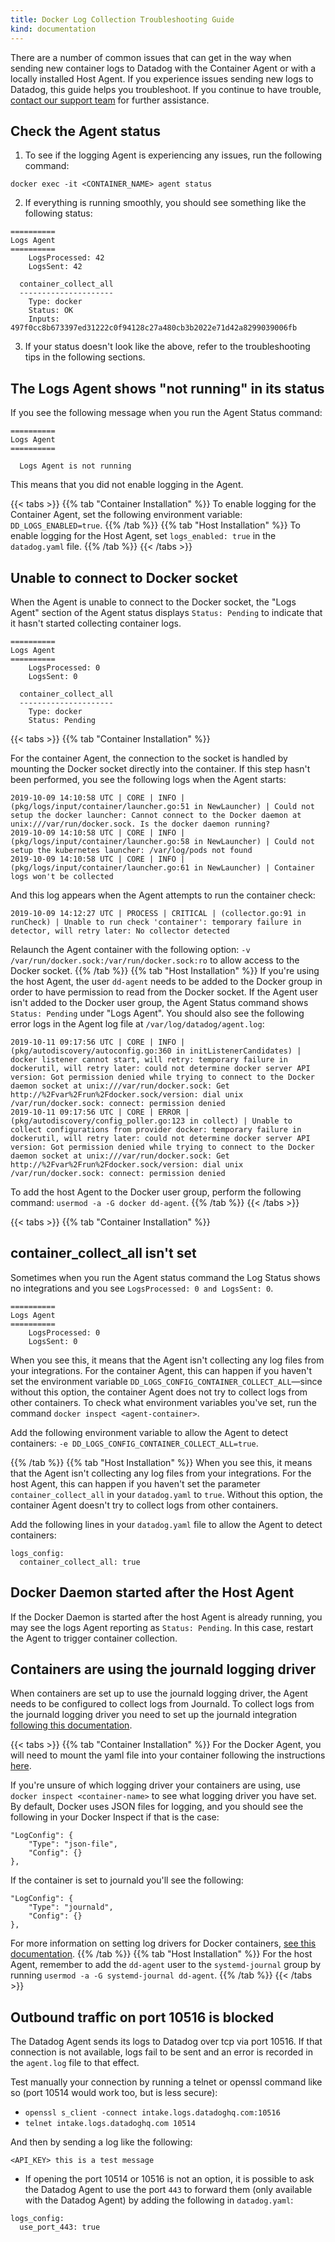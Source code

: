```yaml
---
title: Docker Log Collection Troubleshooting Guide
kind: documentation
---
```


There are a number of common issues that can get in the way when sending new container logs to Datadog with the Container Agent or with a locally installed Host Agent. If you experience issues sending new logs to Datadog, this guide helps you troubleshoot. If you continue to have trouble, [contact our support team][1] for further assistance.

## Check the Agent status

1. To see if the logging Agent is experiencing any issues, run the following command:

```
docker exec -it <CONTAINER_NAME> agent status
```

2. If everything is running smoothly, you should see something like the following status:

```
==========
Logs Agent
==========
    LogsProcessed: 42
    LogsSent: 42

  container_collect_all
  ---------------------
    Type: docker
    Status: OK
    Inputs: 497f0cc8b673397ed31222c0f94128c27a480cb3b2022e71d42a8299039006fb
```

3. If your status doesn't look like the above, refer to the troubleshooting tips in the following sections.


## The Logs Agent shows "not running" in its status 
If you see the following message when you run the Agent Status command:

```
==========
Logs Agent
==========

  Logs Agent is not running
```

This means that you did not enable logging in the Agent. 

{{< tabs >}} {{% tab "Container Installation" %}}
To enable logging for the Container Agent, set the following environment variable: `DD_LOGS_ENABLED=true`.
{{% /tab %}} {{% tab "Host Installation" %}}
To enable logging for the Host Agent, set `logs_enabled: true` in the `datadog.yaml` file.
{{% /tab %}} {{< /tabs >}}

## Unable to connect to Docker socket

When the Agent is unable to connect to the Docker socket, the "Logs Agent" section of the Agent status displays `Status: Pending` to indicate that it hasn't started collecting container logs.

``` 
==========
Logs Agent
==========
    LogsProcessed: 0
    LogsSent: 0

  container_collect_all
  ---------------------
    Type: docker
    Status: Pending
```

{{< tabs >}} {{% tab "Container Installation" %}}

For the container Agent, the connection to the socket is handled by mounting the Docker socket directly into the container. If this step hasn't been performed, you see the following logs when the Agent starts:

```
2019-10-09 14:10:58 UTC | CORE | INFO | (pkg/logs/input/container/launcher.go:51 in NewLauncher) | Could not setup the docker launcher: Cannot connect to the Docker daemon at unix:///var/run/docker.sock. Is the docker daemon running?
2019-10-09 14:10:58 UTC | CORE | INFO | (pkg/logs/input/container/launcher.go:58 in NewLauncher) | Could not setup the kubernetes launcher: /var/log/pods not found
2019-10-09 14:10:58 UTC | CORE | INFO | (pkg/logs/input/container/launcher.go:61 in NewLauncher) | Container logs won't be collected
```

And this log appears when the Agent attempts to run the container check:

```
2019-10-09 14:12:27 UTC | PROCESS | CRITICAL | (collector.go:91 in runCheck) | Unable to run check 'container': temporary failure in detector, will retry later: No collector detected
```

Relaunch the Agent container with the following option: `-v /var/run/docker.sock:/var/run/docker.sock:ro` to allow access to the Docker socket.
{{% /tab %}} {{% tab "Host Installation" %}}
If you're using the host Agent, the user `dd-agent` needs to be added to the Docker group in order to have permission to read from the Docker socket. If the Agent user isn't added to the Docker user group, the Agent Status command shows `Status: Pending` under "Logs Agent". You should also see the following error logs in the Agent log file at `/var/log/datadog/agent.log`:

```
2019-10-11 09:17:56 UTC | CORE | INFO | (pkg/autodiscovery/autoconfig.go:360 in initListenerCandidates) | docker listener cannot start, will retry: temporary failure in dockerutil, will retry later: could not determine docker server API version: Got permission denied while trying to connect to the Docker daemon socket at unix:///var/run/docker.sock: Get http://%2Fvar%2Frun%2Fdocker.sock/version: dial unix /var/run/docker.sock: connect: permission denied
2019-10-11 09:17:56 UTC | CORE | ERROR | (pkg/autodiscovery/config_poller.go:123 in collect) | Unable to collect configurations from provider docker: temporary failure in dockerutil, will retry later: could not determine docker server API version: Got permission denied while trying to connect to the Docker daemon socket at unix:///var/run/docker.sock: Get http://%2Fvar%2Frun%2Fdocker.sock/version: dial unix /var/run/docker.sock: connect: permission denied
```

 To add the host Agent to the Docker user group, perform the following command: `usermod -a -G docker dd-agent`.
{{% /tab %}} {{< /tabs >}}

{{< tabs >}} {{% tab "Container Installation" %}}
## container_collect_all isn't set
Sometimes when you run the Agent status command the Log Status shows no integrations and you see `LogsProcessed: 0 and LogsSent: 0`.

```
==========
Logs Agent
==========
    LogsProcessed: 0
    LogsSent: 0
```

When you see this, it means that the Agent isn't collecting any log files from your integrations. For the container Agent, this can happen if you haven't set the environment variable `DD_LOGS_CONFIG_CONTAINER_COLLECT_ALL`—since without this option, the container Agent does not try to collect logs from other containers. To check what environment variables you've set, run the command `docker inspect <agent-container>`.

Add the following environment variable to allow the Agent to detect containers: `-e DD_LOGS_CONFIG_CONTAINER_COLLECT_ALL=true`.

{{% /tab %}} {{% tab "Host Installation" %}}
When you see this, it means that the Agent isn't collecting any log files from your integrations. For the host Agent, this can happen if you haven't set the parameter `container_collect_all` in your `datadog.yaml` to `true`. Without this option, the container Agent doesn't try to collect logs from other containers.

Add the following lines in your `datadog.yaml` file to allow the Agent to detect containers:

```
logs_config:
  container_collect_all: true
```

## Docker Daemon started after the Host Agent

If the Docker Daemon is started after the host Agent is already running, you may see the logs Agent reporting as `Status: Pending`. In this case, restart the Agent to trigger container collection.

## Containers are using the journald logging driver
When containers are set up to use the journald logging driver, the Agent needs to be configured to collect logs from Journald. To collect logs from the journald logging driver you need to set up the journald integration [following this documentation][2].

{{< tabs >}} {{% tab "Container Installation" %}}
For the Docker Agent, you will need to mount the yaml file into your container following the instructions [here][3].

If you're unsure of which logging driver your containers are using, use `docker inspect <container-name>` to see what logging driver you have set. By default, Docker uses JSON files for logging, and you should see the following in your Docker Inspect if that is the case:

```
"LogConfig": {
    "Type": "json-file",
    "Config": {}
},
```

If the container is set to journald you'll see the following:

```
"LogConfig": {
    "Type": "journald",
    "Config": {}
},
```

For more information on setting log drivers for Docker containers, [see this documentation][4].
{{% /tab %}} {{% tab "Host Installation" %}}
For the host Agent, remember to add the `dd-agent` user to the `systemd-journal` group by running `usermod -a -G systemd-journal dd-agent`.
{{% /tab %}} {{< /tabs >}}

## Outbound traffic on port 10516 is blocked

The Datadog Agent sends its logs to Datadog over tcp via port 10516. If that connection is not available, logs fail to be sent and an error is recorded in the `agent.log` file to that effect.

Test manually your connection by running a telnet or openssl command like so (port 10514 would work too, but is less secure):

* `openssl s_client -connect intake.logs.datadoghq.com:10516`
* `telnet intake.logs.datadoghq.com 10514`

And then by sending a log like the following:

```
<API_KEY> this is a test message
```

- If opening the port 10514 or 10516 is not an option, it is possible to ask the Datadog Agent to use the port `443` to forward them (only available with the Datadog Agent) by adding the following in `datadog.yaml`:

```
logs_config:
  use_port_443: true
```

[1]: https://docs.datadoghq.com/help
[2]: /integrations/journald/#configuration
[3]: /agent/docker/?tab=standard#mounting-conf-d
[4]: /config/containers/logging/journald/
